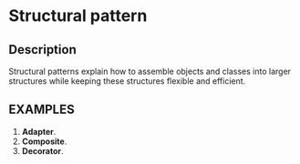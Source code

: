 # Structural pattern

## Description

Structural patterns explain how to assemble objects and classes into larger structures while keeping these structures
flexible and efficient.

## EXAMPLES

1. **Adapter**. 
2. **Composite**. 
3. **Decorator**. 